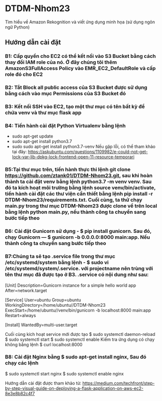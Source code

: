 # DTDM-Nhom23
Tìm hiểu về Amazon Rekognition và viết ứng dụng minh họa (sử dụng ngôn ngữ Python)
## Hướng dẫn cài đặt

### B1: Cấp quyền cho EC2 có thể kết nối vào S3 Bucket bằng cách thay đổi IAM role của nó. Ở đây chúng tôi thêm AmazonS3FullAccess Policy vào EMR_EC2_DefaultRole và cấp role đó cho EC2

### B2: Tắt Block all public access của S3 Bucket được sử dụng bằng cách vào mục Permissions của S3 Bucket đó

### B3: Kết nối SSH vào EC2, tạo một thư mục có tên bất kỳ để chứa venv và thư mục flask app

### B4: Tiến hành cài đặt Python Virtualenv bằng lệnh
  - sudo apt-get update
  - sudo apt-get install python3.7
  - sudo sudo apt-get install python3.7-venv
Nếu gặp lỗi, có thể tham khảo tại đây: https://askubuntu.com/questions/1109982/e-could-not-get-lock-var-lib-dpkg-lock-frontend-open-11-resource-temporari

### B5:Tại thư mục trên, tiến hành thực thi lệnh git clone https://github.com/ztank01/DTDM-Nhom23.git, sau khi hoàn thành ta cài đặt venv bằng lệnh python3.7 -m venv venv. Sau đó ta kích hoạt môi trường bằng lệnh source venv/bin/activate, tiến hành cài đặt các thư viện cần thiết bằng lệnh pip install -r DTDM-Nhom23/requirements.txt. Cuối cùng, ta thử chạy main.py trong thư mục DTDM-Nhom23 được clone về trên local bằng lệnh python main.py, nếu thành công ta chuyển sang bước tiếp theo

### B6: Cài đặt Gunicorn sử dụng -  $ pip install gunicorn. Sau đó, chạy Gunicorn — $ gunicorn -b 0.0.0.0:8000 main:app. Nếu thành công ta chuyển sang bước tiếp theo

### B7:Chúng ta sẽ tạo <projectname>.service file trong thư mục /etc/systemd/system bằng lệnh - $ sudo vi /etc/systemd/system/<projectname>.service. với projectname nên trùng với tên thư mục đã được tạo ở B3. <projectname>.service có nội dung như sau:
  
  <p>[Unit]
  Description=Gunicorn instance for a simple hello world app
  After=network.target
  </p>
  
  </p>[Service]
  User=ubuntu
  Group=ubuntu <thay đổi tùy theo user chúng ta đang sử dụng thuộc group nào>
  WorkingDirectory=/home/ubuntu/<thư mục được tạo tại bước 3>/DTDM-Nhom23
  ExecStart=/home/ubuntu/<thư mục được tạo tại bước 3>/venv/bin/gunicorn -b localhost:8000 main:app
  Restart=always
  </p>
  
  <p>[Install]
  WantedBy=multi-user.target
  </p>

Cuối cùng kích hoạt service mới được tạo
  $ sudo systemctl daemon-reload
  $ sudo systemctl start <projectname>
  $ sudo systemctl enable <projectname>
 Kiểm tra ứng dụng có chạy không bằng lệnh $ curl localhost:8000
  
 ### B8: Cài đặt Nginx bằng $ sudo apt-get install nginx, Sau đó chạy các lệnh
  $ sudo systemctl start nginx
  $ sudo systemctl enable nginx
 

Hướng dẫn cài đặt được tham khảo từ: https://medium.com/techfront/step-by-step-visual-guide-on-deploying-a-flask-application-on-aws-ec2-8e3e8b82c4f7

